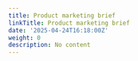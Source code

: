 ```yaml
---
title: Product marketing brief
linkTitle: Product marketing brief
date: '2025-04-24T16:18:00Z'
weight: 0
description: No content
---
```



